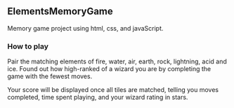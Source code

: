 ## ElementsMemoryGame
Memory game project using html, css, and javaScript.

### How to play
Pair the matching elements of fire, water, air, earth, rock, lightning, acid and ice.
Found out how high-ranked of a wizard you are by completing the game with the fewest moves.

Your score will be displayed once all tiles are matched, telling you moves completed, time spent playing, and your wizard rating in stars.
